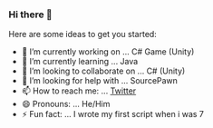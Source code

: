 ### Hi there 👋



Here are some ideas to get you started:

- 🔭 I’m currently working on ... C# Game (Unity)
- 🌱 I’m currently learning ... Java
- 👯 I’m looking to collaborate on ... C# (Unity)
- 🤔 I’m looking for help with ... SourcePawn
- 📫 How to reach me: ... [Twitter](https://twitter.com/lastroundval)
- 😄 Pronouns: ... He/Him
- ⚡ Fun fact: ... I wrote my first script when i was 7

